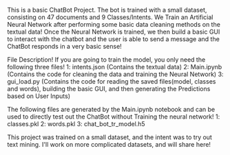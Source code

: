 This is a basic ChatBot Project. The bot is trained with a small dataset, consisting on 47 documents and 9 Classes/Intents. We Train an Artificial Neural Network after performing some basic data cleaning methods on the textual data! Once the Neural Network is trained, we then build a basic GUI to interact with the chatbot and the user is able to send a message and the ChatBot responds in a very basic sense!

File Description!
If you are going to train the model, you only need the following three files!
1: intents.json (Contains the textual data)
2: Main.ipynb (Contains the code for cleaning the data and training the Neural Network)
3: gui_load.py (Contains the code for reading the saved files(model, classes and words), building the basic GUI, and then generating the Predictions based on User Inputs)

The following files are generated by the Main.ipynb notebook and can be used to directly test out the ChatBot without Training the neural network!
1: classes.pkl
2: words.pkl
3: chat_bot_tr_model.h5

This project was trained on a small dataset, and the intent was to try out text mining.
I'll work on more complicated datasets, and will share here!
